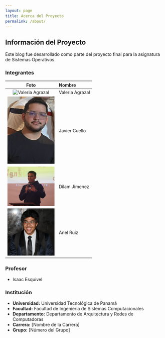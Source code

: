 ```yaml
---
layout: page
title: Acerca del Proyecto
permalink: /about/
---
```


## Información del Proyecto

Este blog fue desarrollado como parte del proyecto final para la asignatura de Sistemas Operativos.

### Integrantes

| Foto | Nombre |
| :---: | :--- |
| <img src="./assets/images/valeria.jpg" alt="Valeria Agrazal" width="150"> | Valeria Agrazal |
| <img src="./assets/images/javier.jpg" alt="Javier Cuello" width="150"> | Javier Cuello |
| <img src="./assets/images/dilam.jpg" alt="Dilam Jimenez" width="150"> | Dilam Jimenez |
| <img src="./assets/images/anel.jpg" alt="Anel Ruiz" width="150"> | Anel Ruiz |

### Profesor

*   Isaac Esquivel

### Institución

*   **Universidad:** Universidad Tecnológica de Panamá
*   **Facultad:** Facultad de Ingeniería de Sistemas Computacionales
*   **Departamento:** Departamento de Arquitectura y Redes de Computadoras
*   **Carrera:** [Nombre de la Carrera]
*   **Grupo:** [Número del Grupo]
